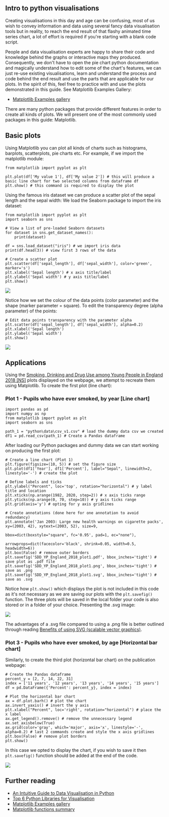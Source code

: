 ## Intro to python visualisations
Creating visualisations in this day and age can be confusing, most of us wish to convey information and data using several fancy data visualisation tools but in reality, to reach the end result of that flashy animated time series chart, a lot of effort is required if you're starting with a blank code script. 

People and data visualisation experts are happy to share their code and knowledge behind the graphs or interactive maps they produced. Consequently, we don't have to open the pie chart python documentation and magically understand how to edit some of the chart's features, we can just re-use existing visualisations, learn and understand the process and code behind the end result and use the parts that are applicable for our plots. In the spirit of this, feel free to practice with and use the plots demonstrated in this guide. See Matplotlib Examples Gallery:

* [Matplotlib Examples gallery](https://matplotlib.org/stable/gallery/index.html)

There are many python packages that provide different features in order to create all kinds of plots. We will present one of the most commonly used packages in this guide: Matplotlib.

## Basic plots
Using Matplotlib you can plot all kinds of charts such as histograms, barplots, scatterplots, pie charts etc. For example, if we import the matplotlib module:
```
from matplotlib import pyplot as plt

plt.plot(df['My value 1'], df['My value 2']) # this will produce a basic line chart for two selected columns from dataframe df
plt.show() # this command is required to display the plot
```
Using the famous iris dataset we can produce a scatter plot of the sepal length and the sepal width: We load the Seaborn package to import the iris dataset:
```
from matplotlib import pyplot as plt
import seaborn as sns

# View a list of pre-loaded Seaborn datasets
for dataset in sns.get_dataset_names():
    print(dataset)

df = sns.load_dataset("iris") # we import iris data
print(df.head(3)) # view first 3 rows of the data

# Create a scatter plot
plt.scatter(df['sepal_length'], df['sepal_width'], color='green', marker='s')
plt.xlabel('Sepal length') # x axis title/label
plt.ylabel('Sepal width') # y axis title/label
plt.show()
```
![](../images/image_1.PNG)

Notice how we set the colour of the data points (color parameter) and the shape (marker parameter = square). To edit the transparency degree (alpha parameter) of the points:
```
# Edit data points transparency with the parameter alpha
plt.scatter(df['sepal_length'], df['sepal_width'], alpha=0.2)
plt.xlabel('Sepal length')
plt.ylabel('Sepal width')
plt.show()
```
![](../images/image_2.PNG)
## Applications
Using the [Smoking, Drinking and Drug Use among Young People in England 2018 [NS]](https://digital.nhs.uk/data-and-information/publications/statistical/smoking-drinking-and-drug-use-among-young-people-in-england/2018/part-1-smoking-prevalence-and-consumption) plots displayed on the webpage, we attempt to recreate them using Matplotlib. To create the first plot (line chart):
### Plot 1 - Pupils who have ever smoked, by year [Line chart]
```
import pandas as pd
import numpy as np
from matplotlib import pyplot as plt
import seaborn as sns

path_1 = "python\data\csv_v1.csv" # load the dummy data csv we created
df1 = pd.read_csv(path_1) # Create a Pandas dataframe
```
After loading our Python packages and dummy data we can start working on producing the first plot:
```
# Create a line chart (Plot 1)
plt.figure(figsize=(10, 5)) # set the figure size
plt.plot(df1['Year'], df1['Percent'], label="Sepal", linewidth=2, linestyle='-') # create the plot

# Define labels and ticks
plt.ylabel("Percent", loc='top', rotation="horizontal") # y label title and location
plt.xticks(np.arange(1982, 2020, step=2)) # x axis ticks range
plt.yticks(np.arange(0, 70, step=10)) # y axis ticks range
plt.grid(axis='y') # opting for y axis gridlines

# Create annotations (done here for one annotation to avoid redundancy)
plt.annotate('Jan 2003: Large new health warnings on cigarette packs', xy=(2003, 42), xytext=(2003, 52), size=9,
                                                                        bbox=dict(boxstyle="square", fc='0.95', pad=1, ec="none"),
                                                                        arrowprops=dict(facecolor='black', shrink=0.05, width=0.5, headwidth=6))
plt.box(False) # remove outer borders
plt.savefig('SDD_YP_England_2018_plot1.pdf', bbox_inches='tight') # save plot as .pdf file
plt.savefig('SDD_YP_England_2018_plot1.png', bbox_inches='tight') # save as .png
plt.savefig('SDD_YP_England_2018_plot1.svg', bbox_inches='tight') # save as .svg
```
Notice how ```plt.show()``` which displays the plot is not included in this code as it's not necessary as we are saving our plots with the ```plt.savefig()``` function. The three plots will be saved in the local folder your code is also stored or in a folder of your choice. Presenting the .svg image:

![](../images/plot4.svg)

The advantages of a .svg file compared to using a .png file is better outlined through reading [Benefits of using SVG (scalable vector graphics)](https://blog.tbhcreative.com/2017/06/benefits-of-using-svg.html#:~:text=Scalability,size%20they%20are%20being%20at.&text=The%20SVG%20image%20is%20clear,version%20starts%20to%20appear%20pixelated.).
### Plot 3 - Pupils who have ever smoked, by age [Horizontal bar chart]
Similarly, to create the third plot (horizontal bar chart) on the publication webpage:
```
# Create the Pandas dataframe
percent_y = [2, 7, 14, 22, 31]
index = ['11 years', '12 years', '13 years', '14 years', '15 years']
df = pd.DataFrame({'Percent': percent_y}, index = index)

# Plot the horizontal bar chart
ax = df.plot.barh() # plot the chart
ax.invert_yaxis() # invert the y axis
plt.xlabel("Percent", loc='right', rotation="horizontal") # place the x label
ax.get_legend().remove() # remove the unnecessary legend
ax.set_axisbelow(True) 
ax.grid(color='gray', which='major', axis='x', linestyle='-', alpha=0.2) # last 2 commands create and style the x axis gridlines
plt.box(False) # remove plot borders
plt.show() 
```
In this case we opted to display the chart, if you wish to save it then ```plt.savefig()``` function should be added at the end of the code.

![](../images/plot_no3.PNG)
## Further reading
* [An Intuitive Guide to Data Visualisation in Python](https://www.analyticsvidhya.com/blog/2021/02/an-intuitive-guide-to-visualization-in-python/)
* [Top 6 Python Libraries for Visualisation](https://towardsdatascience.com/top-6-python-libraries-for-visualization-which-one-to-use-fe43381cd658)
* [Matplotlib Examples gallery](https://matplotlib.org/stable/gallery/index.html)
* [Matplotlib functions summary](https://matplotlib.org/stable/api/pyplot_summary.html)
